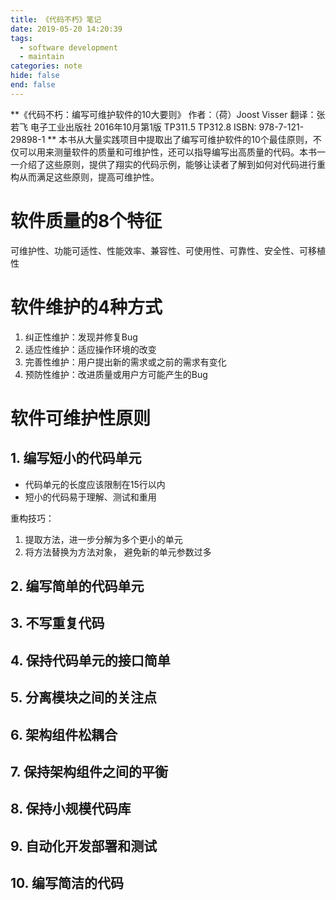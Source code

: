 ```yaml
---
title: 《代码不朽》笔记
date: 2019-05-20 14:20:39
tags:
  - software development
  - maintain
categories: note
hide: false
end: false
---
```


**《代码不朽：编写可维护软件的10大要则》 作者：（荷）Joost Visser 翻译：张若飞 电子工业出版社 2016年10月第1版 TP311.5 TP312.8 ISBN: 978-7-121-29898-1 **
本书从大量实践项目中提取出了编写可维护软件的10个最佳原则，不仅可以用来测量软件的质量和可维护性，还可以指导编写出高质量的代码。本书一一介绍了这些原则，提供了翔实的代码示例，能够让读者了解到如何对代码进行重构从而满足这些原则，提高可维护性。
<!--more-->

# 软件质量的8个特征
可维护性、功能可适性、性能效率、兼容性、可使用性、可靠性、安全性、可移植性

# 软件维护的4种方式
1.  纠正性维护：发现并修复Bug
2.  适应性维护：适应操作环境的改变
3.  完善性维护：用户提出新的需求或之前的需求有变化
4.  预防性维护：改进质量或用户方可能产生的Bug

# 软件可维护性原则
## 1. 编写短小的代码单元
 - 代码单元的长度应该限制在15行以内
 - 短小的代码易于理解、测试和重用

重构技巧：
1) 提取方法，进一步分解为多个更小的单元
2) 将方法替换为方法对象， 避免新的单元参数过多

## 2. 编写简单的代码单元

## 3. 不写重复代码

## 4. 保持代码单元的接口简单

## 5. 分离模块之间的关注点

## 6. 架构组件松耦合

## 7. 保持架构组件之间的平衡

## 8. 保持小规模代码库

## 9. 自动化开发部署和测试

## 10. 编写简洁的代码
